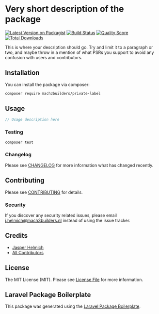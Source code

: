# Very short description of the package

[![Latest Version on Packagist](https://img.shields.io/packagist/v/mach3builders/private-label.svg?style=flat-square)](https://packagist.org/packages/mach3builders/private-label)
[![Build Status](https://img.shields.io/travis/mach3builders/private-label/master.svg?style=flat-square)](https://travis-ci.org/mach3builders/private-label)
[![Quality Score](https://img.shields.io/scrutinizer/g/mach3builders/private-label.svg?style=flat-square)](https://scrutinizer-ci.com/g/mach3builders/private-label)
[![Total Downloads](https://img.shields.io/packagist/dt/mach3builders/private-label.svg?style=flat-square)](https://packagist.org/packages/mach3builders/private-label)

This is where your description should go. Try and limit it to a paragraph or two, and maybe throw in a mention of what PSRs you support to avoid any confusion with users and contributors.

## Installation

You can install the package via composer:

```bash
composer require mach3builders/private-label
```

## Usage

``` php
// Usage description here
```

### Testing

``` bash
composer test
```

### Changelog

Please see [CHANGELOG](CHANGELOG.md) for more information what has changed recently.

## Contributing

Please see [CONTRIBUTING](CONTRIBUTING.md) for details.

### Security

If you discover any security related issues, please email j.helmich@mach3builders.nl instead of using the issue tracker.

## Credits

- [Jasper Helmich](https://github.com/mach3builders)
- [All Contributors](../../contributors)

## License

The MIT License (MIT). Please see [License File](LICENSE.md) for more information.

## Laravel Package Boilerplate

This package was generated using the [Laravel Package Boilerplate](https://laravelpackageboilerplate.com).
